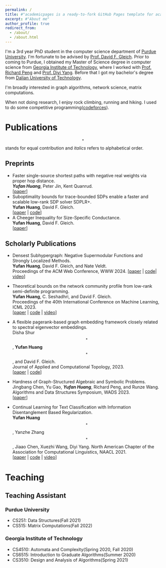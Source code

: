 ```yaml
---
permalink: /
title: #"academicpages is a ready-to-fork GitHub Pages template for academic personal websites"
excerpt: #"About me"
author_profile: true
redirect_from: 
  - /about/
  - /about.html
---
```


I'm a 3rd year PhD student in the computer science department of [Purdue University](https://www.cs.purdue.edu/).
I'm fortunate to be advised by [Prof. David F. Gleich](https://www.cs.purdue.edu/homes/dgleich/). 
Prior to coming to Purdue, I obtained my Master of Science degree in computer science from [Georgia Institute of Technology](https://www.cc.gatech.edu/),
where I worked with [Prof. Richard Peng](https://www.cs.cmu.edu/~yangp/) and [Prof. Diyi Yang](https://cs.stanford.edu/~diyiy/).
Before that I got my bachelor's degree from [Dalian University of Technology](https://en.dlut.edu.cn/).

I'm broadly interested in graph algorithms, network science, matrix computations.

When not doing research, I enjoy rock climbing, running and hiking. I used to do some competitive programming([codeforces](https://codeforces.com/profile/yyyyyyffffff)).

# Publications
$$^*$$ stands for equal contribution and *italics* refers to alphabetical order.

## Preprints
- Faster single-source shortest paths with negative real weights via proper hop distance.  
  ***Yufan Huang***, Peter Jin, Kent Quanrud.  
  [[paper](https://arxiv.org/pdf/2407.04872v1)]
- Suboptimality bounds for trace-bounded SDPs enable a faster and scalable low-rank SDP solver SDPLR+.  
  **Yufan Huang**, David F. Gleich.  
  [[paper](https://arxiv.org/abs/2406.10407) | [code](https://github.com/luotuoqingshan/SDPLRPlus.jl)]
- A Cheeger Inequality for Size-Specific Conductance.   
  **Yufan Huang**, David F. Gleich.  
  [[paper](https://arxiv.org/abs/2303.11452)]

## Scholarly Publications
- Densest Subhypergraph: Negative Supermodular Functions and Strongly Localized Methods.  
  **Yufan Huang**, David F. Gleich, and Nate Veldt.   
  Proceedings of the ACM Web Conference, WWW 2024.
  [[paper](https://arxiv.org/abs/2310.13792) | [code](https://github.com/luotuoqingshan/local-DHSG)| [video](https://www.youtube.com/watch?v=3uEkoZwA2kM)] 

- Theoretical bounds on the network community profile from low-rank semi-definite programming.  
  **Yufan Huang**, C. Seshadhri, and David F. Gleich.  
  Proceedings of the 40th International Conference on Machine Learning, ICML 2023.   
  [[paper](https://proceedings.mlr.press/v202/huang23l/huang23l.pdf) | [code](https://github.com/luotuoqingshan/mu-conductance-low-rank-sdp) | [video](https://www.youtube.com/watch?v=xd5NYjYWMag)]

- A flexible pagerank-based graph embedding framework closely related to spectral eigenvector embeddings.  
  Disha Shur$$^*$$, **Yufan Huang**$$^*$$, and David F. Gleich.  
  Journal of Applied and Computational Topology, 2023.  
  [[paper](https://link.springer.com/article/10.1007/s41468-023-00129-6) | [code](https://github.com/dishashur/log-pagerank)]

- Hardness of Graph-Structured Algebraic and Symbolic Problems.  
  Jingbang Chen, Yu Gao, ***Yufan Huang***, Richard Peng, and Runze Wang.  
  Algorithms and Data Structures Symposium, WADS 2023.  
  [[paper](https://link.springer.com/chapter/10.1007/978-3-031-38906-1_16)]   

- Continual Learning for Text Classification with Information Disentanglement Based Regularization.  
  **Yufan Huang**$$^*$$, Yanzhe Zhang$$^*$$, Jiaao Chen, Xuezhi Wang, Diyi Yang.
  North American Chapter of the Association for Computational Linguistics, NAACL 2021.  
  [[paper](https://aclanthology.org/2021.naacl-main.218/) | [code](https://github.com/SALT-NLP/IDBR) | [video](https://aclanthology.org/2021.naacl-main.218.mp4)]

# Teaching

## Teaching Assistant
### Purdue University
- CS251: Data Structures(Fall 2021)
- CS515: Matrix Computations(Fall 2022)

### Georgia Institute of Technology
- CS4510: Automata and Complexity(Spring 2020, Fall 2020)
- CS6515: Introduction to Graduate Algorithms(Summer 2020)
- CS3510: Design and Analysis of Algorithms(Spring 2021)


